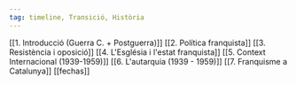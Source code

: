 ```yaml
---
tag: timeline, Transició, Història
---
```

[[1. Introducció (Guerra C. + Postguerra)]]
[[2. Política franquista]]
[[3. Resistència i oposició]]
[[4. L'Església i l'estat franquista]]
[[5. Context Internacional (1939-1959)]]
[[6. L'autarquia (1939 - 1959)]]
[[7. Franquisme a Catalunya]]
[[fechas]]
